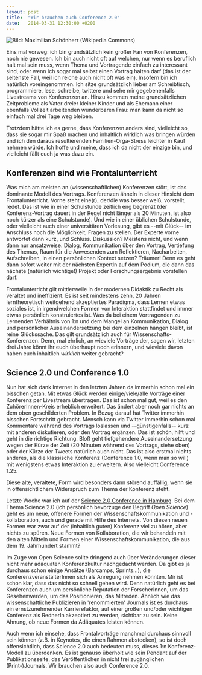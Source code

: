 ```yaml
---
layout: post
title:  "Wir brauchen auch Conference 2.0"
date:   2014-03-31 12:30:00 +0200
---
```


![Bild: Maximilian Schönherr (Wikipedia Commons)](https://upload.wikimedia.org/wikipedia/commons/5/5e/Frontalunterricht_mit_Augen.jpg)

Eins mal vorweg: ich bin grundsätzlich kein großer Fan von Konferenzen, noch
nie gewesen. Ich bin auch nicht oft auf welchen, nur wenn es beruflich halt mal
sein muss, wenn Thema und Vortragende einfach zu interessant sind, oder wenn
ich sogar mal selbst einen Vortrag halten darf (das ist der seltenste Fall,
weil ich reiche auch nicht oft was ein). Insofern bin ich natürlich
voreingenommen. Ich sitze grundsätzlich lieber am Schreibtisch, programmiere,
lese, schreibe, twittere und sehe mir gegebenenfalls Livestreams von
Konferenzen an. Hinzu kommen meine grundsätzlichen Zeitprobleme als Vater
dreier kleiner Kinder und als Ehemann einer ebenfalls Vollzeit arbeitenden
wunderbaren Frau: man kann da nicht so einfach mal drei Tage weg bleiben.

Trotzdem hätte ich es gerne, dass Konferenzen anders sind, vielleicht so, dass
sie sogar mir Spaß machen und inhaltlich wirklich was bringen würden und ich
den daraus resultierenden Familien-Orga-Stress leichter in Kauf nehmen würde.
Ich hoffe und meine, dass ich da nicht der einzige bin, und vielleicht fällt
euch ja was dazu ein.


## Konferenzen sind wie Frontalunterricht

Was mich am meisten an (wissenschaftlichen) Konferenzen stört, ist das
dominante Modell des Vortrags. Konferenzen ähneln in dieser Hinsicht dem
Frontalunterricht. Vorne steht eine(r), der/die was besser weiß, vorstellt,
redet. Das ist wie in einer Schulstunde zeitlich eng begrenzt (der
Konferenz-Vortrag dauert in der Regel nicht länger als 20 Minuten, ist also
noch kürzer als eine Schulstunde). Und wie in einer üblichen Schulstunde, oder
vielleicht auch einer universitären Vorlesung, gibt es --mit Glück-- im
Anschluss noch die Möglichkeit, Fragen zu stellen. Der Experte vorne antwortet
dann kurz, und Schluss. Diskussion? Meistens nicht, und wenn dann nur
ansatzweise. Dialog, Kommunikation über den Vortrag, Vertiefung des Themas,
Raum für die Anwesenden zum Reflektieren, Nacharbeiten, Aufschreiben, in einen
persönlichen Kontext setzen? Träumer! Denn es geht dann sofort weiter mit der
nächsten ExpertIn auf dem Podium, die dann das nächste (natürlich wichtige!)
Projekt oder Forschungsergebnis vorstellen darf.

Frontalunterricht gilt mittlerweile in der modernen Didaktik zu Recht als
veraltet und ineffizient. Es ist seit mindestens zehn, 20 Jahren
lerntheoretisch weitgehend akzeptiertes Paradigma, dass Lernen etwas soziales
ist, in irgendwelchen Formen von Interaktion stattfindet und immer etwas
persönlich konstruiertes ist. Was da bei einem Vortragenden zu Lernenden
Verhältnis von 1:n und dem Mangel an Kommunikation, Dialog und persönlicher
Auseinandersetzung bei dem einzelnen hängen bleibt, ist reine Glückssache. Das
gilt grundsätzlich auch für Wissenschafts-Konferenzen. Denn, mal ehrlich, an
wieviele Vorträge der, sagen wir, letzten drei Jahre könnt ihr euch überhaupt
noch erinnern, und wieviele davon haben euch inhaltlich _wirklich_ weiter
gebracht?


## Science 2.0 und Conference 1.0

Nun hat sich dank Internet in den letzten Jahren da immerhin schon mal ein
bisschen getan. Mit etwas Glück werden einige/viele/alle Vorträge einer
Konferenz per Livestream übertragen. Das ist schon mal gut, weil es den
ZuhörerInnen-Kreis erheblich erweitert. Das ändert aber noch gar nichts an dem
oben geschilderten Problem. In Bezug darauf hat Twitter immerhin bisschen
Fortschritt gebracht. Mensch kann via Twitter immerhin schon mal Kommentare
während des Vortrags loslassen und --günstigenfalls-- kurz mit anderen
diskutieren, oder den Vortrag ergänzen. Das ist schön, hilft und geht in die
richtige Richtung. Bloß geht tiefgehendere Auseinandersetzung wegen der Kürze
der Zeit (20 Minuten während des Vortrags, siehe oben) oder der Kürze der
Tweets natürlich auch nicht. Das ist also erstmal nichts anderes, als die
klassische Konferenz (Conference 1.0, wenn man so will) mit wenigstens etwas
Interaktion zu erweitern. Also vielleicht Conference 1.25.

Diese alte, veraltete, Form wird besonders dann störend auffällig, wenn sie in
offensichtlichem Widerspruch zum Thema der Konferenz steht.

Letzte Woche war ich auf der [Science 2.0 Conference in
Hamburg](http://www.science20-conference.de/). Bei dem Thema Science 2.0 (ich
persönlich bevorzuge den Begriff _Open Science_) geht es um neue, offenere
Formen der Wissenschaftskommunikation und -kollaboration, auch und gerade mit
Hilfe des Internets. Von diesen neuen Formen war zwar auf der (inhaltlich
guten) Konferenz viel zu hören, aber nichts zu spüren. Neue Formen von
Kollaboration, die wir behandeln mit den alten Mitteln und Formen einer
Wissenschaftskommunikation, die aus dem 19. Jahrhundert stammt?

Im Zuge von Open Science sollte dringend auch über Veränderungen dieser nicht
mehr adäquaten Konferenzkultur nachgedacht werden. Da gibt es ja durchaus schon
einige Ansätze (Barcamps, Sprints...), die KonferenzveranstalterInnen sich als
Anregung nehmen könnten. Mir ist schon klar, dass das nicht so schnell gehen
wird. Denn natürlich geht es bei Konferenzen auch um persönliche Reputation der
ForscherInnen, um das Gesehenwerden, um das Positionieren, das Mitreden.
Ähnlich wie das wissenschaftliche Publizieren in 'renommierten' Journals ist
es durchaus ein ernstzunehmender Karrierefaktor, auf einer großen und/oder
wichtigen Konferenz als RednerIn akzeptiert zu werden, sichtbar zu sein. Keine
Ahnung, ob neue Formen da Adäquates leisten können.

Auch wenn ich einsehe, dass Frontalvorträge manchmal durchaus sinnvoll sein
können (z.B. in Keynotes, die einen Rahmen abstecken), so ist doch
offensichtlich, dass Science 2.0 auch bedeuten muss, dieses 1:n
Konferenz-Modell zu überdenken. Es ist genauso überholt wie sein Pendant auf
der Publikationsseite, das Veröffentlichen in nicht frei zugänglichen
(Print-)Journals. Wir brauchen also auch Conference 2.0.
